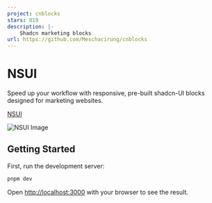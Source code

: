 ```yaml
---
project: cnblocks
stars: 819
description: |-
    Shadcn marketing blocks
url: https://github.com/Meschacirung/cnblocks
---
```


# NSUI

Speed up your workflow with responsive, pre-built shadcn-UI blocks designed for marketing websites.

[NSUI](https://nsui.irung.me)

![NSUI Image](app/opengraph-image.png)


## Getting Started

First, run the development server:

```bash
pnpm dev
```

Open [http://localhost:3000](http://localhost:3000) with your browser to see the result.
